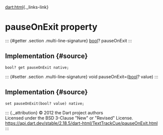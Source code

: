 [dart:html](../../dart-html/dart-html-library){._links-link}

pauseOnExit property
====================

::: {#getter .section .multi-line-signature}
[bool](../../dart-core/bool-class)? pauseOnExit
:::

Implementation {#source}
--------------

``` {.language-dart data-language="dart"}
bool? get pauseOnExit native;
```

::: {#setter .section .multi-line-signature}
void pauseOnExit=([bool](../../dart-core/bool-class)? value)
:::

Implementation {#source}
--------------

``` {.language-dart data-language="dart"}
set pauseOnExit(bool? value) native;
```

::: {._attribution}
© 2012 the Dart project authors\
Licensed under the BSD 3-Clause \"New\" or \"Revised\" License.\
<https://api.dart.dev/stable/2.18.5/dart-html/TextTrackCue/pauseOnExit.html>
:::

